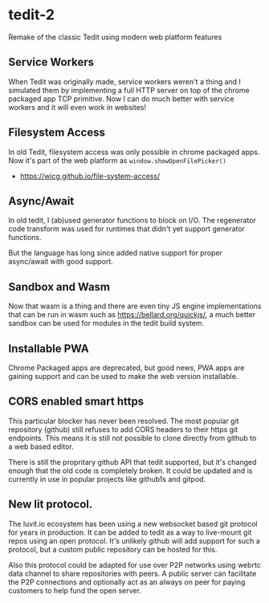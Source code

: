 # tedit-2

Remake of the classic Tedit using modern web platform features

## Service Workers

When Tedit was originally made, service workers weren't a thing and I simulated them by implementing a full HTTP server on top of the chrome packaged app TCP primitive.  Now I can do much better with service workers and it will even work in websites!

## Filesystem Access

In old Tedit, filesystem access was only possible in chrome packaged apps.  Now it's part of the web platform as `window.showOpenFilePicker()`

- https://wicg.github.io/file-system-access/

## Async/Await

In old tedit, I (ab)used generator functions to block on I/O.  The regenerator code transform was used for runtimes that didn't yet support generator functions.

But the language has long since added native support for proper async/await with good support.

## Sandbox and Wasm

Now that wasm is a thing and there are even tiny JS engine implementations that can be run in wasm such as https://bellard.org/quickjs/, a much better sandbox can be used for modules in the tedit build system.

## Installable PWA

Chrome Packaged apps are deprecated, but good news, PWA apps are gaining support and can be used to make the web version installable.

## CORS enabled smart https

This particular blocker has never been resolved.  The most popular git repository (github) still refuses to add CORS headers to their https git endpoints.  This means it is still not possible to clone directly from github to a web based editor.

There is still the propritary github API that tedit supported, but it's changed enough that the old code is completely broken.  It could be updated and is currently in use in popular projects like github1s and gitpod.

## New lit protocol.

The luvit.io ecosystem has been using a new websocket based git protocol for years in production.  It can be added to tedit as a way to live-mount git repos using an open protocol.  It's unlikely github will add support for such a protocol, but a custom public repository can be hosted for this.

Also this protocol could be adapted for use over P2P networks using webrtc data channel to share repositories with peers.  A public server can facilitate the P2P connections and optionally act as an always on peer for paying customers to help fund the open server.
